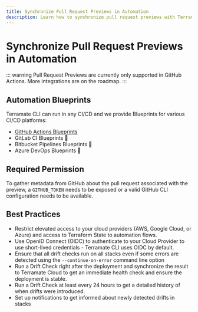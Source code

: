 ```yaml
---
title: Synchronize Pull Request Previews in Automation
description: Learn how to synchronize pull request previews with Terramate CLI to Terramate Cloud in automation.
---
```


# Synchronize Pull Request Previews in Automation

::: warning
Pull Request Previews are currently only supported in GitHub Actions.
More integrations are on the roadmap.
:::

## Automation Blueprints

Terramate CLI can run in any CI/CD and we provide Blueprints for various CI/CD platforms:

- [GitHub Actions Blueprints](../../cli/automation/github-actions/preview-workflow.md)
- GitLab CI Blueprints 🚧
- Bitbucket Pipelines Blueprints 🚧
- Azure DevOps Blueprints 🚧

## Required Permission

To gather metadata from GitHub about the pull request associated with the preview, a `GITHUB_TOKEN` needs to be exposed or a valid GitHub CLI configuration needs to be available.

## Best Practices

- Restrict elevated access to your cloud providers (AWS, Google Cloud, or Azure) and access to Terraform State to automation flows.
- Use OpenID Connect (OIDC) to authenticate to your Cloud Provider to use short-lived credentials - Terramate CLI uses OIDC by default.
- Ensure that all drift checks run on all stacks even if some errors are detected using the `--continue-on-error` command line option
- Run a Drift Check right after the deployment and synchronize the result to Terramate Cloud to get an immediate health check and ensure the deployment is stable.
- Run a Drift Check at least every 24 hours to get a detailed history of when drifts were introduced.
- Set up notifications to get informed about newly detected drifts in stacks
